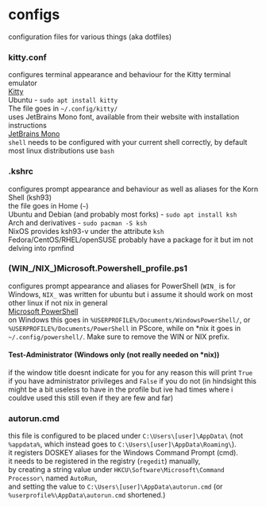 # configs
configuration files for various things (aka dotfiles)

### kitty.conf
configures terminal appearance and behaviour for the Kitty terminal emulator  
[Kitty](https://sw.kovidgoyal.net/kitty/)  
Ubuntu - `sudo apt install kitty`  
The file goes in `~/.config/kitty/`  
uses JetBrains Mono font, available from their website with installation instructions  
[JetBrains Mono](https://www.jetbrains.com/lp/mono/)  
`shell` needs to be configured with your current shell correctly, by default most linux distributions use `bash`

### .kshrc
configures prompt appearance and behaviour as well as aliases for the Korn Shell (ksh93)  
the file goes in Home (`~`)  
Ubuntu and Debian (and probably most forks) - `sudo apt install ksh`  
Arch and derivatives - `sudo pacman -S ksh`  
NixOS provides ksh93-v under the attribute `ksh`  
Fedora/CentOS/RHEL/openSUSE probably have a package for it but im not delving into rpmfind  

### (WIN_/NIX_)Microsoft.Powershell_profile.ps1
configures prompt appearance and aliases for PowerShell (`WIN_` is for Windows, `NIX_` was written for ubuntu but i assume it should work on most other linux if not nix in general  
[Microsoft PowerShell](https://github.com/powershell/powershell)  
on Windows this goes in `%USERPROFILE%/Documents/WindowsPowerShell/`, or `%USERPROFILE%/Documents/PowerShell` in PScore, while on \*nix it goes in `~/.config/powershell/`. Make sure to remove the WIN or NIX prefix.

#### Test-Administrator (Windows only (not really needed on \*nix))
if the window title doesnt indicate for you for any reason this will print `True` if you have administrator privileges and `False` if you do not (in hindsight this might be a bit useless to have in the profile but ive had times where i couldve used this still even if they are few and far)


### autorun.cmd
this file is configured to be placed under `C:\Users\[user]\AppData\` (not `%appdata%`, which instead goes to `C:\Users\[user]\AppData\Roaming\`).  
it registers DOSKEY aliases for the Windows Command Prompt (cmd).  
it needs to be registered in the registry (`regedit`) manually,  
by creating a string value under `HKCU\Software\Microsoft\Command Processor\` named `AutoRun`,  
and setting the value to `C:\Users\[user]\AppData\autorun.cmd` (or `%userprofile%\AppData\autorun.cmd` shortened.)
